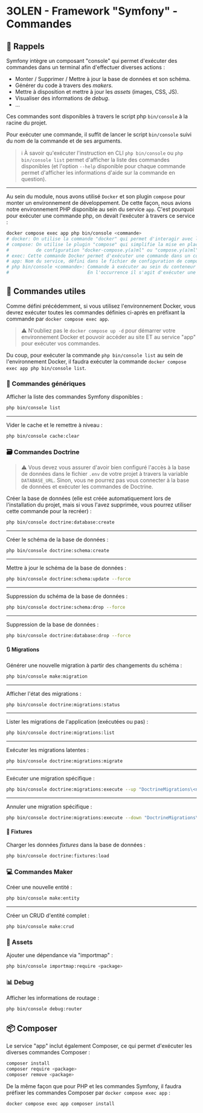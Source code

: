# 3OLEN - Framework "Symfony" - Commandes

## 🔔 Rappels

Symfony intègre un composant "console" qui permet d'exécuter des commandes dans un terminal afin d'effectuer diverses
actions :

* Monter / Supprimer / Mettre à jour la base de données et son schéma.
* Générer du code à travers des *makers*.
* Mettre à disposition et mettre à jour les *assets* (images, CSS, JS).
* Visualiser des informations de *debug*.
* ...

Ces commandes sont disponibles à travers le script php `bin/console` à la racine du projet.

Pour exécuter une commande, il suffit de lancer le script `bin/console` suivi du nom de la commande et de ses arguments.

> ℹ️ À savoir qu'exécuter l'instruction en CLI `php bin/console` ou `php bin/console list` permet d'afficher la liste
> des commandes disponibles (et l'option `--help` disponible pour chaque commande permet d'afficher les informations
> d'aide sur la commande en question).

-----

Au sein du module, nous avons utilisé `Docker` et son plugin `compose` pour monter un environnement de développement. De
cette façon, nous avions notre environnement PHP disponible au sein du service `app`. C'est pourquoi pour exécuter une
commande php, on devait l'exécuter à travers ce service :

```bash
docker compose exec app php bin/console <commande>
# docker: On utilise la commande "docker" qui permet d'interagir avec les images ou les conteneurs Docker.
# compose: On utilise le plugin "compose" qui simplifie la mise en place d'un environnement Docker à travers un fichier
#          de configuration "docker-compose.y(a)ml" ou "compose.y(a)ml".
# exec: Cette commande Docker permet d'exécuter une commande dans un conteneur Docker.
# app: Nom du service, défini dans le fichier de configuration de compose, et qui correspond à notre environnement PHP.
# php bin/console <commande>: Commande à exécuter au sein du conteneur Docker porté par le service "app".
#                             En l'occurrence il s'agit d'exécuter une commande Symfony.
```

## 📜 Commandes utiles

Comme défini précédemment, si vous utilisez l'environnement Docker, vous devrez exécuter toutes les commandes définies
ci-après en préfixant la commande par `docker compose exec app`.

> ⚠️ N'oubliez pas le `docker compose up -d` pour démarrer votre environnement Docker et pouvoir accéder au site ET au
> service "app" pour exécuter vos commandes.

Du coup, pour exécuter la commande `php bin/console list` au sein de l'environnement Docker, il faudra exécuter la
commande `docker compose exec app php bin/console list`.

### 🔨 Commandes génériques

Afficher la liste des commandes Symfony disponibles :

```bash
php bin/console list
```

-----

Vider le cache et le remettre à niveau :

```bash
php bin/console cache:clear
```

### 🗃️ Commandes Doctrine

> ⚠️ Vous devez vous assurer d'avoir bien configuré l'accès à la base de données dans le fichier `.env` de votre projet
> à travers la variable `DATABASE_URL`. Sinon, vous ne pourrez pas vous connecter à la base de données et exécuter les
> commandes de Doctrine.

Créer la base de données (elle est créée automatiquement lors de l'installation du projet, mais si vous l'avez
supprimée, vous pourrez utiliser cette commande pour la recréer) :

```bash
php bin/console doctrine:database:create
```

-----

Créer le schéma de la base de données :

```bash
php bin/console doctrine:schema:create
```

-----

Mettre à jour le schéma de la base de données :

```bash
php bin/console doctrine:schema:update --force
```

-----

Suppression du schéma de la base de données :

```bash
php bin/console doctrine:schema:drop --force
```

-----

Suppression de la base de données :

```bash
php bin/console doctrine:database:drop --force
```

#### 🔃 Migrations

Générer une nouvelle migration à partir des changements du schéma :

```bash
php bin/console make:migration
```

-----

Afficher l'état des migrations :

```bash
php bin/console doctrine:migrations:status
```

-----

Lister les migrations de l'application (exécutées ou pas) :

```bash
php bin/console doctrine:migrations:list
```

-----

Exécuter les migrations latentes :

```bash
php bin/console doctrine:migrations:migrate
```

-----

Exécuter une migration spécifique :

```bash
php bin/console doctrine:migrations:execute --up "DoctrineMigrations\<nom_version>"
```

-----

Annuler une migration spécifique :

```bash
php bin/console doctrine:migrations:execute --down "DoctrineMigrations\<nom_version>"
```

#### 📝 Fixtures

Charger les données *fixtures* dans la base de données :

```bash
php bin/console doctrine:fixtures:load
```

### 💻️ Commandes Maker

Créer une nouvelle entité :

```bash
php bin/console make:entity
```

-----

Créer un CRUD d'entité complet :

```bash
php bin/console make:crud
```

### 🍱️ Assets

Ajouter une dépendance via "importmap" :

```bash
php bin/console importmap:require <package>
```

### 📊️ Debug

Afficher les informations de routage :

```bash
php bin/console debug:router
```

## 📦️ Composer

Le service "app" inclut également Composer, ce qui permet d'exécuter les diverses commandes Composer :

```bash
composer install
composer require <package>
composer remove <package>
```

De la même façon que pour PHP et les commandes Symfony, il faudra préfixer les commandes Composer par
`docker compose exec app` :

```bash
docker compose exec app composer install
```

